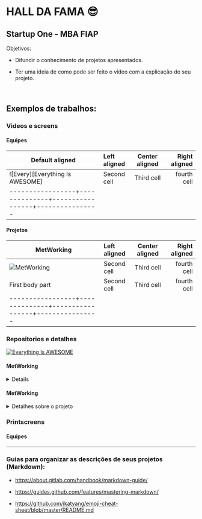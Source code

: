 # HALL DA FAMA :sunglasses: 

## Startup One - MBA FIAP

Objetivos: 

- Difundir o conhecimento de projetos apresentados.

- Ter uma ideia de como pode ser feito o vídeo com a explicação do seu projeto.

<br>

## Exemplos de trabalhos:

### Videos e screens

#### Equipes

| Default aligned | Left aligned | Center aligned  | Right aligned  |
|-----------------|:-------------|:---------------:|---------------:|
| ![Every][Everything Is AWESOME] | Second cell  | Third cell      | fourth cell    |
|-----------------+--------------+-----------------+----------------|

#### Projetos

| MetWorking      | Left aligned | Center aligned  | Right aligned  |
|-----------------|:-------------|:---------------:|---------------:|
| ![MetWorking][identifier] | Second cell  | Third cell      | fourth cell    |
| First body part | Second cell  | Third cell      | fourth cell    |
|-----------------+--------------+-----------------+----------------|

[identifier]: https://img.youtube.com/vi/9qyUK8s4q6s/3.jpg

### Repositorios e detalhes

[![Everything Is AWESOME](https://img.youtube.com/vi/StTqXEQ2l-Y/0.jpg)](https://www.youtube.com/watch?v=StTqXEQ2l-Y "Everything Is AWESOME")

#### MetWorking
<details>
  - Videos e/ou telas:
    <br>- https://www.youtube.com/watch?v=9qyUK8s4q6s
    <br>- https://drive.google.com/file/d/1NwcoLJFQZO-J8AliEkvDOXfRna_tWdtO/view?usp=sharing
 - Repos:
    <br>- https://github.com/CaioRagazzi/MetworkingUserAPI
    <br>- https://github.com/erickfaraujo/MetWorkingMatchAPI
    <br>- https://github.com/martinsleandros/MetworkingGeoAPI
    <br>- https://github.com/jhun/MetworkingFrontend
</details>

#### MetWorking
<details>
  <summary markdown="span">Detalhes sobre o projeto </summary>

  This is the detailed text.

  We can still use markdown, but we need to take the additional step of using the `parse_block_html` option as described in the [Mix HTML + Markdown Markup section](#mix-html--markdown-markup).

  You can learn more about expected usage of this approach in the [GitLab UI docs](https://gitlab-org.gitlab.io/gitlab-ui/?path=/story/base-collapse--default) though the solution we use above is specific to usage in markdown.

| Default aligned | Left aligned | Center aligned  | Right aligned  |
|-----------------|:-------------|:---------------:|---------------:|
| First body part | Second cell  | Third cell      | fourth cell    |
| Second line     | foo          | **strong**      | baz            |
| Third line      | quux         | baz             | bar            |
|-----------------+--------------+-----------------+----------------|
| Second body     | x            | x               | x              |
| 2nd line        |              |                 |                |
|-----------------+--------------+-----------------+----------------|
| Third body      |              |                 | Foo            |

</details>

### Printscreens

#### Equipes



----

### Guias para organizar as descrições de seus projetos (Markdown):

- https://about.gitlab.com/handbook/markdown-guide/

- https://guides.github.com/features/mastering-markdown/

- https://github.com/ikatyang/emoji-cheat-sheet/blob/master/README.md
